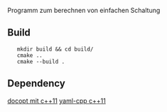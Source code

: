 Programm zum berechnen von einfachen Schaltung

## Build
```
   mkdir build && cd build/
   cmake ..
   cmake --build .
```


## Dependency 
[docopt mit c++11](https://github.com/docopt/docopt.cpp)
[yaml-cpp c++11](https://github.com/jbeder/yaml-cpp)
